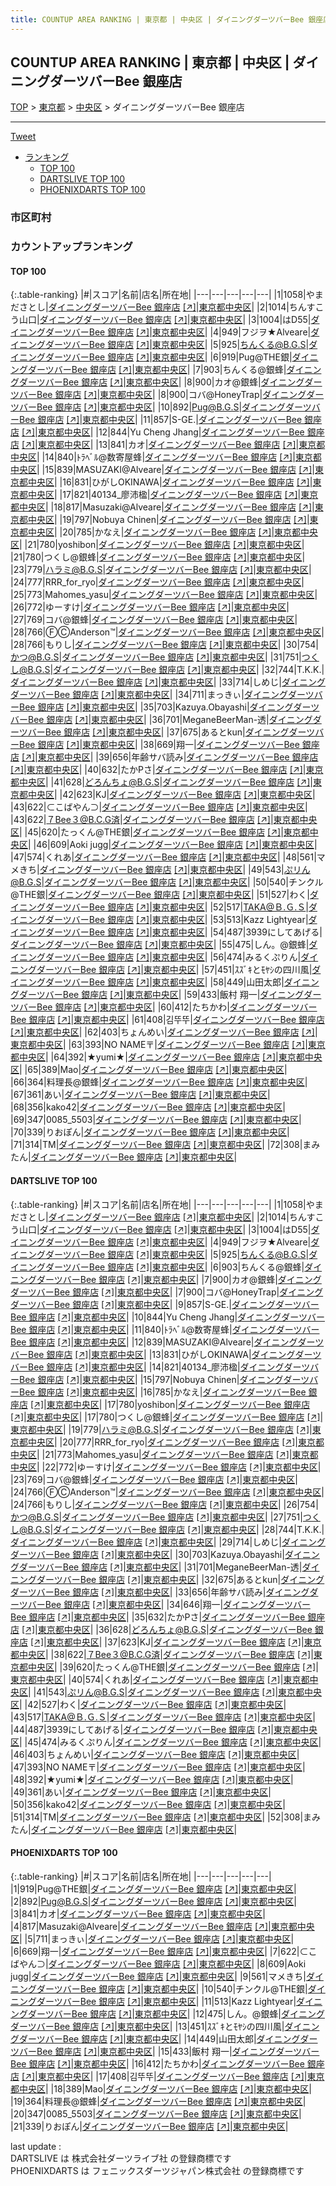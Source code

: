 ```yaml
---
title: COUNTUP AREA RANKING | 東京都 | 中央区 | ダイニングダーツバーBee 銀座店
---
```

## COUNTUP AREA RANKING | 東京都 | 中央区 | ダイニングダーツバーBee 銀座店

[TOP](/darts/rank/) > [東京都](/darts/rank/東京都/) > [中央区](/darts/rank/東京都/中央区/) > ダイニングダーツバーBee 銀座店

___

<a href="https://twitter.com/share?ref_src=twsrc%5Etfw" data-text="COUNTUP AREA RANKING | 東京都中央区ダイニングダーツバーBee 銀座店" class="twitter-share-button" data-hashtags="DARTSLIVE,PHOENIXDARTS,darts,ダーツ" data-show-count="false">Tweet</a>

* [ランキング](#カウントアップランキング)
    * [TOP 100](#top-100)
    * [DARTSLIVE TOP 100](#dartslive-top-100)
    * [PHOENIXDARTS TOP 100](#phoenixdarts-top-100)

### 市区町村

<ul>

</ul>

### カウントアップランキング

#### TOP 100



{:.table-ranking}
|#|スコア|名前|店名|所在地|
|---|---|---|---|---|
|1|1058|<span class="rank-name-dl">やまださとし</span>|<a href="/darts/rank/shops/ca24f5221ef4f7bf0d9b047a20a7ba1e.html">ダイニングダーツバーBee 銀座店</a> <a href="https://search.dartslive.com/jp/shop/ca24f5221ef4f7bf0d9b047a20a7ba1e">[↗]</a>|<a href="/darts/rank/東京都/中央区">東京都中央区</a>|
|2|1014|<span class="rank-name-dl">ちんすこう山口</span>|<a href="/darts/rank/shops/ca24f5221ef4f7bf0d9b047a20a7ba1e.html">ダイニングダーツバーBee 銀座店</a> <a href="https://search.dartslive.com/jp/shop/ca24f5221ef4f7bf0d9b047a20a7ba1e">[↗]</a>|<a href="/darts/rank/東京都/中央区">東京都中央区</a>|
|3|1004|<span class="rank-name-dl">はD55</span>|<a href="/darts/rank/shops/ca24f5221ef4f7bf0d9b047a20a7ba1e.html">ダイニングダーツバーBee 銀座店</a> <a href="https://search.dartslive.com/jp/shop/ca24f5221ef4f7bf0d9b047a20a7ba1e">[↗]</a>|<a href="/darts/rank/東京都/中央区">東京都中央区</a>|
|4|949|<span class="rank-name-dl">フジヲ★Alveare</span>|<a href="/darts/rank/shops/ca24f5221ef4f7bf0d9b047a20a7ba1e.html">ダイニングダーツバーBee 銀座店</a> <a href="https://search.dartslive.com/jp/shop/ca24f5221ef4f7bf0d9b047a20a7ba1e">[↗]</a>|<a href="/darts/rank/東京都/中央区">東京都中央区</a>|
|5|925|<span class="rank-name-dl">ちんくる@B.G.S</span>|<a href="/darts/rank/shops/ca24f5221ef4f7bf0d9b047a20a7ba1e.html">ダイニングダーツバーBee 銀座店</a> <a href="https://search.dartslive.com/jp/shop/ca24f5221ef4f7bf0d9b047a20a7ba1e">[↗]</a>|<a href="/darts/rank/東京都/中央区">東京都中央区</a>|
|6|919|<span class="rank-name-pd">Pug@THE銀</span>|<a href="/darts/rank/shops/89077.html">ダイニングダーツバーBee 銀座店</a> <a href="https://vs.phoenixdarts.com/jp/shop/shopDetailInfo/s_89077?s_seq=89077">[↗]</a>|<a href="/darts/rank/東京都/中央区">東京都中央区</a>|
|7|903|<span class="rank-name-dl">ちんくる@銀蜂</span>|<a href="/darts/rank/shops/ca24f5221ef4f7bf0d9b047a20a7ba1e.html">ダイニングダーツバーBee 銀座店</a> <a href="https://search.dartslive.com/jp/shop/ca24f5221ef4f7bf0d9b047a20a7ba1e">[↗]</a>|<a href="/darts/rank/東京都/中央区">東京都中央区</a>|
|8|900|<span class="rank-name-dl">カオ@銀蜂</span>|<a href="/darts/rank/shops/ca24f5221ef4f7bf0d9b047a20a7ba1e.html">ダイニングダーツバーBee 銀座店</a> <a href="https://search.dartslive.com/jp/shop/ca24f5221ef4f7bf0d9b047a20a7ba1e">[↗]</a>|<a href="/darts/rank/東京都/中央区">東京都中央区</a>|
|8|900|<span class="rank-name-dl">コバ@HoneyTrap</span>|<a href="/darts/rank/shops/ca24f5221ef4f7bf0d9b047a20a7ba1e.html">ダイニングダーツバーBee 銀座店</a> <a href="https://search.dartslive.com/jp/shop/ca24f5221ef4f7bf0d9b047a20a7ba1e">[↗]</a>|<a href="/darts/rank/東京都/中央区">東京都中央区</a>|
|10|892|<span class="rank-name-pd">Pug@B.G.S</span>|<a href="/darts/rank/shops/89077.html">ダイニングダーツバーBee 銀座店</a> <a href="https://vs.phoenixdarts.com/jp/shop/shopDetailInfo/s_89077?s_seq=89077">[↗]</a>|<a href="/darts/rank/東京都/中央区">東京都中央区</a>|
|11|857|<span class="rank-name-dl">S-GE.</span>|<a href="/darts/rank/shops/ca24f5221ef4f7bf0d9b047a20a7ba1e.html">ダイニングダーツバーBee 銀座店</a> <a href="https://search.dartslive.com/jp/shop/ca24f5221ef4f7bf0d9b047a20a7ba1e">[↗]</a>|<a href="/darts/rank/東京都/中央区">東京都中央区</a>|
|12|844|<span class="rank-name-dl">Yu Cheng Jhang</span>|<a href="/darts/rank/shops/ca24f5221ef4f7bf0d9b047a20a7ba1e.html">ダイニングダーツバーBee 銀座店</a> <a href="https://search.dartslive.com/jp/shop/ca24f5221ef4f7bf0d9b047a20a7ba1e">[↗]</a>|<a href="/darts/rank/東京都/中央区">東京都中央区</a>|
|13|841|<span class="rank-name-pd">カオ</span>|<a href="/darts/rank/shops/89077.html">ダイニングダーツバーBee 銀座店</a> <a href="https://vs.phoenixdarts.com/jp/shop/shopDetailInfo/s_89077?s_seq=89077">[↗]</a>|<a href="/darts/rank/東京都/中央区">東京都中央区</a>|
|14|840|<span class="rank-name-dl">ﾄﾗﾍﾞﾙ@数寄屋蜂</span>|<a href="/darts/rank/shops/ca24f5221ef4f7bf0d9b047a20a7ba1e.html">ダイニングダーツバーBee 銀座店</a> <a href="https://search.dartslive.com/jp/shop/ca24f5221ef4f7bf0d9b047a20a7ba1e">[↗]</a>|<a href="/darts/rank/東京都/中央区">東京都中央区</a>|
|15|839|<span class="rank-name-dl">MASUZAKI@Alveare</span>|<a href="/darts/rank/shops/ca24f5221ef4f7bf0d9b047a20a7ba1e.html">ダイニングダーツバーBee 銀座店</a> <a href="https://search.dartslive.com/jp/shop/ca24f5221ef4f7bf0d9b047a20a7ba1e">[↗]</a>|<a href="/darts/rank/東京都/中央区">東京都中央区</a>|
|16|831|<span class="rank-name-dl">ひがしOKINAWA</span>|<a href="/darts/rank/shops/ca24f5221ef4f7bf0d9b047a20a7ba1e.html">ダイニングダーツバーBee 銀座店</a> <a href="https://search.dartslive.com/jp/shop/ca24f5221ef4f7bf0d9b047a20a7ba1e">[↗]</a>|<a href="/darts/rank/東京都/中央区">東京都中央区</a>|
|17|821|<span class="rank-name-dl">40134_廖沛楹</span>|<a href="/darts/rank/shops/ca24f5221ef4f7bf0d9b047a20a7ba1e.html">ダイニングダーツバーBee 銀座店</a> <a href="https://search.dartslive.com/jp/shop/ca24f5221ef4f7bf0d9b047a20a7ba1e">[↗]</a>|<a href="/darts/rank/東京都/中央区">東京都中央区</a>|
|18|817|<span class="rank-name-pd">Masuzaki@Alveare</span>|<a href="/darts/rank/shops/89077.html">ダイニングダーツバーBee 銀座店</a> <a href="https://vs.phoenixdarts.com/jp/shop/shopDetailInfo/s_89077?s_seq=89077">[↗]</a>|<a href="/darts/rank/東京都/中央区">東京都中央区</a>|
|19|797|<span class="rank-name-dl">Nobuya Chinen</span>|<a href="/darts/rank/shops/ca24f5221ef4f7bf0d9b047a20a7ba1e.html">ダイニングダーツバーBee 銀座店</a> <a href="https://search.dartslive.com/jp/shop/ca24f5221ef4f7bf0d9b047a20a7ba1e">[↗]</a>|<a href="/darts/rank/東京都/中央区">東京都中央区</a>|
|20|785|<span class="rank-name-dl">かなえ</span>|<a href="/darts/rank/shops/ca24f5221ef4f7bf0d9b047a20a7ba1e.html">ダイニングダーツバーBee 銀座店</a> <a href="https://search.dartslive.com/jp/shop/ca24f5221ef4f7bf0d9b047a20a7ba1e">[↗]</a>|<a href="/darts/rank/東京都/中央区">東京都中央区</a>|
|21|780|<span class="rank-name-dl">yoshibon</span>|<a href="/darts/rank/shops/ca24f5221ef4f7bf0d9b047a20a7ba1e.html">ダイニングダーツバーBee 銀座店</a> <a href="https://search.dartslive.com/jp/shop/ca24f5221ef4f7bf0d9b047a20a7ba1e">[↗]</a>|<a href="/darts/rank/東京都/中央区">東京都中央区</a>|
|21|780|<span class="rank-name-dl">つくし@銀蜂</span>|<a href="/darts/rank/shops/ca24f5221ef4f7bf0d9b047a20a7ba1e.html">ダイニングダーツバーBee 銀座店</a> <a href="https://search.dartslive.com/jp/shop/ca24f5221ef4f7bf0d9b047a20a7ba1e">[↗]</a>|<a href="/darts/rank/東京都/中央区">東京都中央区</a>|
|23|779|<span class="rank-name-dl">ハラミ@B.G.S</span>|<a href="/darts/rank/shops/ca24f5221ef4f7bf0d9b047a20a7ba1e.html">ダイニングダーツバーBee 銀座店</a> <a href="https://search.dartslive.com/jp/shop/ca24f5221ef4f7bf0d9b047a20a7ba1e">[↗]</a>|<a href="/darts/rank/東京都/中央区">東京都中央区</a>|
|24|777|<span class="rank-name-dl">RRR_for_ryo</span>|<a href="/darts/rank/shops/ca24f5221ef4f7bf0d9b047a20a7ba1e.html">ダイニングダーツバーBee 銀座店</a> <a href="https://search.dartslive.com/jp/shop/ca24f5221ef4f7bf0d9b047a20a7ba1e">[↗]</a>|<a href="/darts/rank/東京都/中央区">東京都中央区</a>|
|25|773|<span class="rank-name-dl">Mahomes_yasu</span>|<a href="/darts/rank/shops/ca24f5221ef4f7bf0d9b047a20a7ba1e.html">ダイニングダーツバーBee 銀座店</a> <a href="https://search.dartslive.com/jp/shop/ca24f5221ef4f7bf0d9b047a20a7ba1e">[↗]</a>|<a href="/darts/rank/東京都/中央区">東京都中央区</a>|
|26|772|<span class="rank-name-dl">ゆーすけ</span>|<a href="/darts/rank/shops/ca24f5221ef4f7bf0d9b047a20a7ba1e.html">ダイニングダーツバーBee 銀座店</a> <a href="https://search.dartslive.com/jp/shop/ca24f5221ef4f7bf0d9b047a20a7ba1e">[↗]</a>|<a href="/darts/rank/東京都/中央区">東京都中央区</a>|
|27|769|<span class="rank-name-dl">コバ@銀蜂</span>|<a href="/darts/rank/shops/ca24f5221ef4f7bf0d9b047a20a7ba1e.html">ダイニングダーツバーBee 銀座店</a> <a href="https://search.dartslive.com/jp/shop/ca24f5221ef4f7bf0d9b047a20a7ba1e">[↗]</a>|<a href="/darts/rank/東京都/中央区">東京都中央区</a>|
|28|766|<span class="rank-name-dl">ⒻⒸAnderson™</span>|<a href="/darts/rank/shops/ca24f5221ef4f7bf0d9b047a20a7ba1e.html">ダイニングダーツバーBee 銀座店</a> <a href="https://search.dartslive.com/jp/shop/ca24f5221ef4f7bf0d9b047a20a7ba1e">[↗]</a>|<a href="/darts/rank/東京都/中央区">東京都中央区</a>|
|28|766|<span class="rank-name-dl">もりし</span>|<a href="/darts/rank/shops/ca24f5221ef4f7bf0d9b047a20a7ba1e.html">ダイニングダーツバーBee 銀座店</a> <a href="https://search.dartslive.com/jp/shop/ca24f5221ef4f7bf0d9b047a20a7ba1e">[↗]</a>|<a href="/darts/rank/東京都/中央区">東京都中央区</a>|
|30|754|<span class="rank-name-dl">かつ@B.G.S</span>|<a href="/darts/rank/shops/ca24f5221ef4f7bf0d9b047a20a7ba1e.html">ダイニングダーツバーBee 銀座店</a> <a href="https://search.dartslive.com/jp/shop/ca24f5221ef4f7bf0d9b047a20a7ba1e">[↗]</a>|<a href="/darts/rank/東京都/中央区">東京都中央区</a>|
|31|751|<span class="rank-name-dl">つくし@B.G.S</span>|<a href="/darts/rank/shops/ca24f5221ef4f7bf0d9b047a20a7ba1e.html">ダイニングダーツバーBee 銀座店</a> <a href="https://search.dartslive.com/jp/shop/ca24f5221ef4f7bf0d9b047a20a7ba1e">[↗]</a>|<a href="/darts/rank/東京都/中央区">東京都中央区</a>|
|32|744|<span class="rank-name-dl">T.K.K.</span>|<a href="/darts/rank/shops/ca24f5221ef4f7bf0d9b047a20a7ba1e.html">ダイニングダーツバーBee 銀座店</a> <a href="https://search.dartslive.com/jp/shop/ca24f5221ef4f7bf0d9b047a20a7ba1e">[↗]</a>|<a href="/darts/rank/東京都/中央区">東京都中央区</a>|
|33|714|<span class="rank-name-dl">しめじ</span>|<a href="/darts/rank/shops/ca24f5221ef4f7bf0d9b047a20a7ba1e.html">ダイニングダーツバーBee 銀座店</a> <a href="https://search.dartslive.com/jp/shop/ca24f5221ef4f7bf0d9b047a20a7ba1e">[↗]</a>|<a href="/darts/rank/東京都/中央区">東京都中央区</a>|
|34|711|<span class="rank-name-pd">まっきぃ</span>|<a href="/darts/rank/shops/89077.html">ダイニングダーツバーBee 銀座店</a> <a href="https://vs.phoenixdarts.com/jp/shop/shopDetailInfo/s_89077?s_seq=89077">[↗]</a>|<a href="/darts/rank/東京都/中央区">東京都中央区</a>|
|35|703|<span class="rank-name-dl">Kazuya.Obayashi</span>|<a href="/darts/rank/shops/ca24f5221ef4f7bf0d9b047a20a7ba1e.html">ダイニングダーツバーBee 銀座店</a> <a href="https://search.dartslive.com/jp/shop/ca24f5221ef4f7bf0d9b047a20a7ba1e">[↗]</a>|<a href="/darts/rank/東京都/中央区">東京都中央区</a>|
|36|701|<span class="rank-name-dl">MeganeBeerMan-透</span>|<a href="/darts/rank/shops/ca24f5221ef4f7bf0d9b047a20a7ba1e.html">ダイニングダーツバーBee 銀座店</a> <a href="https://search.dartslive.com/jp/shop/ca24f5221ef4f7bf0d9b047a20a7ba1e">[↗]</a>|<a href="/darts/rank/東京都/中央区">東京都中央区</a>|
|37|675|<span class="rank-name-dl">あるとkun</span>|<a href="/darts/rank/shops/ca24f5221ef4f7bf0d9b047a20a7ba1e.html">ダイニングダーツバーBee 銀座店</a> <a href="https://search.dartslive.com/jp/shop/ca24f5221ef4f7bf0d9b047a20a7ba1e">[↗]</a>|<a href="/darts/rank/東京都/中央区">東京都中央区</a>|
|38|669|<span class="rank-name-pd">翔一</span>|<a href="/darts/rank/shops/89077.html">ダイニングダーツバーBee 銀座店</a> <a href="https://vs.phoenixdarts.com/jp/shop/shopDetailInfo/s_89077?s_seq=89077">[↗]</a>|<a href="/darts/rank/東京都/中央区">東京都中央区</a>|
|39|656|<span class="rank-name-dl">年齢サバ読み</span>|<a href="/darts/rank/shops/ca24f5221ef4f7bf0d9b047a20a7ba1e.html">ダイニングダーツバーBee 銀座店</a> <a href="https://search.dartslive.com/jp/shop/ca24f5221ef4f7bf0d9b047a20a7ba1e">[↗]</a>|<a href="/darts/rank/東京都/中央区">東京都中央区</a>|
|40|632|<span class="rank-name-dl">たかPさ</span>|<a href="/darts/rank/shops/ca24f5221ef4f7bf0d9b047a20a7ba1e.html">ダイニングダーツバーBee 銀座店</a> <a href="https://search.dartslive.com/jp/shop/ca24f5221ef4f7bf0d9b047a20a7ba1e">[↗]</a>|<a href="/darts/rank/東京都/中央区">東京都中央区</a>|
|41|628|<span class="rank-name-dl">どろんちょ@B.G.S</span>|<a href="/darts/rank/shops/ca24f5221ef4f7bf0d9b047a20a7ba1e.html">ダイニングダーツバーBee 銀座店</a> <a href="https://search.dartslive.com/jp/shop/ca24f5221ef4f7bf0d9b047a20a7ba1e">[↗]</a>|<a href="/darts/rank/東京都/中央区">東京都中央区</a>|
|42|623|<span class="rank-name-dl">KJ</span>|<a href="/darts/rank/shops/ca24f5221ef4f7bf0d9b047a20a7ba1e.html">ダイニングダーツバーBee 銀座店</a> <a href="https://search.dartslive.com/jp/shop/ca24f5221ef4f7bf0d9b047a20a7ba1e">[↗]</a>|<a href="/darts/rank/東京都/中央区">東京都中央区</a>|
|43|622|<span class="rank-name-pd">⊂こばやん⊃</span>|<a href="/darts/rank/shops/89077.html">ダイニングダーツバーBee 銀座店</a> <a href="https://vs.phoenixdarts.com/jp/shop/shopDetailInfo/s_89077?s_seq=89077">[↗]</a>|<a href="/darts/rank/東京都/中央区">東京都中央区</a>|
|43|622|<span class="rank-name-dl">７Bee３@B.C.G済</span>|<a href="/darts/rank/shops/ca24f5221ef4f7bf0d9b047a20a7ba1e.html">ダイニングダーツバーBee 銀座店</a> <a href="https://search.dartslive.com/jp/shop/ca24f5221ef4f7bf0d9b047a20a7ba1e">[↗]</a>|<a href="/darts/rank/東京都/中央区">東京都中央区</a>|
|45|620|<span class="rank-name-dl">たっくん@THE銀</span>|<a href="/darts/rank/shops/ca24f5221ef4f7bf0d9b047a20a7ba1e.html">ダイニングダーツバーBee 銀座店</a> <a href="https://search.dartslive.com/jp/shop/ca24f5221ef4f7bf0d9b047a20a7ba1e">[↗]</a>|<a href="/darts/rank/東京都/中央区">東京都中央区</a>|
|46|609|<span class="rank-name-pd">Aoki jugg</span>|<a href="/darts/rank/shops/89077.html">ダイニングダーツバーBee 銀座店</a> <a href="https://vs.phoenixdarts.com/jp/shop/shopDetailInfo/s_89077?s_seq=89077">[↗]</a>|<a href="/darts/rank/東京都/中央区">東京都中央区</a>|
|47|574|<span class="rank-name-dl">くれあ</span>|<a href="/darts/rank/shops/ca24f5221ef4f7bf0d9b047a20a7ba1e.html">ダイニングダーツバーBee 銀座店</a> <a href="https://search.dartslive.com/jp/shop/ca24f5221ef4f7bf0d9b047a20a7ba1e">[↗]</a>|<a href="/darts/rank/東京都/中央区">東京都中央区</a>|
|48|561|<span class="rank-name-pd">マメきち</span>|<a href="/darts/rank/shops/89077.html">ダイニングダーツバーBee 銀座店</a> <a href="https://vs.phoenixdarts.com/jp/shop/shopDetailInfo/s_89077?s_seq=89077">[↗]</a>|<a href="/darts/rank/東京都/中央区">東京都中央区</a>|
|49|543|<span class="rank-name-dl">ぷリん@B.G.S</span>|<a href="/darts/rank/shops/ca24f5221ef4f7bf0d9b047a20a7ba1e.html">ダイニングダーツバーBee 銀座店</a> <a href="https://search.dartslive.com/jp/shop/ca24f5221ef4f7bf0d9b047a20a7ba1e">[↗]</a>|<a href="/darts/rank/東京都/中央区">東京都中央区</a>|
|50|540|<span class="rank-name-pd">チンクル@THE銀</span>|<a href="/darts/rank/shops/89077.html">ダイニングダーツバーBee 銀座店</a> <a href="https://vs.phoenixdarts.com/jp/shop/shopDetailInfo/s_89077?s_seq=89077">[↗]</a>|<a href="/darts/rank/東京都/中央区">東京都中央区</a>|
|51|527|<span class="rank-name-dl">わく</span>|<a href="/darts/rank/shops/ca24f5221ef4f7bf0d9b047a20a7ba1e.html">ダイニングダーツバーBee 銀座店</a> <a href="https://search.dartslive.com/jp/shop/ca24f5221ef4f7bf0d9b047a20a7ba1e">[↗]</a>|<a href="/darts/rank/東京都/中央区">東京都中央区</a>|
|52|517|<span class="rank-name-dl">TAKA@Ｂ.Ｇ.Ｓ</span>|<a href="/darts/rank/shops/ca24f5221ef4f7bf0d9b047a20a7ba1e.html">ダイニングダーツバーBee 銀座店</a> <a href="https://search.dartslive.com/jp/shop/ca24f5221ef4f7bf0d9b047a20a7ba1e">[↗]</a>|<a href="/darts/rank/東京都/中央区">東京都中央区</a>|
|53|513|<span class="rank-name-pd">Kazz Lightyear</span>|<a href="/darts/rank/shops/89077.html">ダイニングダーツバーBee 銀座店</a> <a href="https://vs.phoenixdarts.com/jp/shop/shopDetailInfo/s_89077?s_seq=89077">[↗]</a>|<a href="/darts/rank/東京都/中央区">東京都中央区</a>|
|54|487|<span class="rank-name-dl">3939にしてあげる</span>|<a href="/darts/rank/shops/ca24f5221ef4f7bf0d9b047a20a7ba1e.html">ダイニングダーツバーBee 銀座店</a> <a href="https://search.dartslive.com/jp/shop/ca24f5221ef4f7bf0d9b047a20a7ba1e">[↗]</a>|<a href="/darts/rank/東京都/中央区">東京都中央区</a>|
|55|475|<span class="rank-name-pd">しん。@銀蜂</span>|<a href="/darts/rank/shops/89077.html">ダイニングダーツバーBee 銀座店</a> <a href="https://vs.phoenixdarts.com/jp/shop/shopDetailInfo/s_89077?s_seq=89077">[↗]</a>|<a href="/darts/rank/東京都/中央区">東京都中央区</a>|
|56|474|<span class="rank-name-dl">みるくぷりん</span>|<a href="/darts/rank/shops/ca24f5221ef4f7bf0d9b047a20a7ba1e.html">ダイニングダーツバーBee 銀座店</a> <a href="https://search.dartslive.com/jp/shop/ca24f5221ef4f7bf0d9b047a20a7ba1e">[↗]</a>|<a href="/darts/rank/東京都/中央区">東京都中央区</a>|
|57|451|<span class="rank-name-pd">ｽｽﾞｷとﾓﾔｼの四川風</span>|<a href="/darts/rank/shops/89077.html">ダイニングダーツバーBee 銀座店</a> <a href="https://vs.phoenixdarts.com/jp/shop/shopDetailInfo/s_89077?s_seq=89077">[↗]</a>|<a href="/darts/rank/東京都/中央区">東京都中央区</a>|
|58|449|<span class="rank-name-pd">山田太郎</span>|<a href="/darts/rank/shops/89077.html">ダイニングダーツバーBee 銀座店</a> <a href="https://vs.phoenixdarts.com/jp/shop/shopDetailInfo/s_89077?s_seq=89077">[↗]</a>|<a href="/darts/rank/東京都/中央区">東京都中央区</a>|
|59|433|<span class="rank-name-pd">飯村 翔一</span>|<a href="/darts/rank/shops/89077.html">ダイニングダーツバーBee 銀座店</a> <a href="https://vs.phoenixdarts.com/jp/shop/shopDetailInfo/s_89077?s_seq=89077">[↗]</a>|<a href="/darts/rank/東京都/中央区">東京都中央区</a>|
|60|412|<span class="rank-name-pd">たちかわ</span>|<a href="/darts/rank/shops/89077.html">ダイニングダーツバーBee 銀座店</a> <a href="https://vs.phoenixdarts.com/jp/shop/shopDetailInfo/s_89077?s_seq=89077">[↗]</a>|<a href="/darts/rank/東京都/中央区">東京都中央区</a>|
|61|408|<span class="rank-name-pd">김뚜뚜</span>|<a href="/darts/rank/shops/89077.html">ダイニングダーツバーBee 銀座店</a> <a href="https://vs.phoenixdarts.com/jp/shop/shopDetailInfo/s_89077?s_seq=89077">[↗]</a>|<a href="/darts/rank/東京都/中央区">東京都中央区</a>|
|62|403|<span class="rank-name-dl">ちょんめい</span>|<a href="/darts/rank/shops/ca24f5221ef4f7bf0d9b047a20a7ba1e.html">ダイニングダーツバーBee 銀座店</a> <a href="https://search.dartslive.com/jp/shop/ca24f5221ef4f7bf0d9b047a20a7ba1e">[↗]</a>|<a href="/darts/rank/東京都/中央区">東京都中央区</a>|
|63|393|<span class="rank-name-dl">NO NAME〒</span>|<a href="/darts/rank/shops/ca24f5221ef4f7bf0d9b047a20a7ba1e.html">ダイニングダーツバーBee 銀座店</a> <a href="https://search.dartslive.com/jp/shop/ca24f5221ef4f7bf0d9b047a20a7ba1e">[↗]</a>|<a href="/darts/rank/東京都/中央区">東京都中央区</a>|
|64|392|<span class="rank-name-dl">★yumi★</span>|<a href="/darts/rank/shops/ca24f5221ef4f7bf0d9b047a20a7ba1e.html">ダイニングダーツバーBee 銀座店</a> <a href="https://search.dartslive.com/jp/shop/ca24f5221ef4f7bf0d9b047a20a7ba1e">[↗]</a>|<a href="/darts/rank/東京都/中央区">東京都中央区</a>|
|65|389|<span class="rank-name-pd">Mao</span>|<a href="/darts/rank/shops/89077.html">ダイニングダーツバーBee 銀座店</a> <a href="https://vs.phoenixdarts.com/jp/shop/shopDetailInfo/s_89077?s_seq=89077">[↗]</a>|<a href="/darts/rank/東京都/中央区">東京都中央区</a>|
|66|364|<span class="rank-name-pd">料理長@銀蜂</span>|<a href="/darts/rank/shops/89077.html">ダイニングダーツバーBee 銀座店</a> <a href="https://vs.phoenixdarts.com/jp/shop/shopDetailInfo/s_89077?s_seq=89077">[↗]</a>|<a href="/darts/rank/東京都/中央区">東京都中央区</a>|
|67|361|<span class="rank-name-dl">あい</span>|<a href="/darts/rank/shops/ca24f5221ef4f7bf0d9b047a20a7ba1e.html">ダイニングダーツバーBee 銀座店</a> <a href="https://search.dartslive.com/jp/shop/ca24f5221ef4f7bf0d9b047a20a7ba1e">[↗]</a>|<a href="/darts/rank/東京都/中央区">東京都中央区</a>|
|68|356|<span class="rank-name-dl">kako42</span>|<a href="/darts/rank/shops/ca24f5221ef4f7bf0d9b047a20a7ba1e.html">ダイニングダーツバーBee 銀座店</a> <a href="https://search.dartslive.com/jp/shop/ca24f5221ef4f7bf0d9b047a20a7ba1e">[↗]</a>|<a href="/darts/rank/東京都/中央区">東京都中央区</a>|
|69|347|<span class="rank-name-pd">0085_5503</span>|<a href="/darts/rank/shops/89077.html">ダイニングダーツバーBee 銀座店</a> <a href="https://vs.phoenixdarts.com/jp/shop/shopDetailInfo/s_89077?s_seq=89077">[↗]</a>|<a href="/darts/rank/東京都/中央区">東京都中央区</a>|
|70|339|<span class="rank-name-pd">りおぽん</span>|<a href="/darts/rank/shops/89077.html">ダイニングダーツバーBee 銀座店</a> <a href="https://vs.phoenixdarts.com/jp/shop/shopDetailInfo/s_89077?s_seq=89077">[↗]</a>|<a href="/darts/rank/東京都/中央区">東京都中央区</a>|
|71|314|<span class="rank-name-dl">TM</span>|<a href="/darts/rank/shops/ca24f5221ef4f7bf0d9b047a20a7ba1e.html">ダイニングダーツバーBee 銀座店</a> <a href="https://search.dartslive.com/jp/shop/ca24f5221ef4f7bf0d9b047a20a7ba1e">[↗]</a>|<a href="/darts/rank/東京都/中央区">東京都中央区</a>|
|72|308|<span class="rank-name-dl">まみたん</span>|<a href="/darts/rank/shops/ca24f5221ef4f7bf0d9b047a20a7ba1e.html">ダイニングダーツバーBee 銀座店</a> <a href="https://search.dartslive.com/jp/shop/ca24f5221ef4f7bf0d9b047a20a7ba1e">[↗]</a>|<a href="/darts/rank/東京都/中央区">東京都中央区</a>|


#### DARTSLIVE TOP 100



{:.table-ranking}
|#|スコア|名前|店名|所在地|
|---|---|---|---|---|
|1|1058|<span class="rank-name-dl">やまださとし</span>|<a href="/darts/rank/shops/ca24f5221ef4f7bf0d9b047a20a7ba1e.html">ダイニングダーツバーBee 銀座店</a> <a href="https://search.dartslive.com/jp/shop/ca24f5221ef4f7bf0d9b047a20a7ba1e">[↗]</a>|<a href="/darts/rank/東京都/中央区">東京都中央区</a>|
|2|1014|<span class="rank-name-dl">ちんすこう山口</span>|<a href="/darts/rank/shops/ca24f5221ef4f7bf0d9b047a20a7ba1e.html">ダイニングダーツバーBee 銀座店</a> <a href="https://search.dartslive.com/jp/shop/ca24f5221ef4f7bf0d9b047a20a7ba1e">[↗]</a>|<a href="/darts/rank/東京都/中央区">東京都中央区</a>|
|3|1004|<span class="rank-name-dl">はD55</span>|<a href="/darts/rank/shops/ca24f5221ef4f7bf0d9b047a20a7ba1e.html">ダイニングダーツバーBee 銀座店</a> <a href="https://search.dartslive.com/jp/shop/ca24f5221ef4f7bf0d9b047a20a7ba1e">[↗]</a>|<a href="/darts/rank/東京都/中央区">東京都中央区</a>|
|4|949|<span class="rank-name-dl">フジヲ★Alveare</span>|<a href="/darts/rank/shops/ca24f5221ef4f7bf0d9b047a20a7ba1e.html">ダイニングダーツバーBee 銀座店</a> <a href="https://search.dartslive.com/jp/shop/ca24f5221ef4f7bf0d9b047a20a7ba1e">[↗]</a>|<a href="/darts/rank/東京都/中央区">東京都中央区</a>|
|5|925|<span class="rank-name-dl">ちんくる@B.G.S</span>|<a href="/darts/rank/shops/ca24f5221ef4f7bf0d9b047a20a7ba1e.html">ダイニングダーツバーBee 銀座店</a> <a href="https://search.dartslive.com/jp/shop/ca24f5221ef4f7bf0d9b047a20a7ba1e">[↗]</a>|<a href="/darts/rank/東京都/中央区">東京都中央区</a>|
|6|903|<span class="rank-name-dl">ちんくる@銀蜂</span>|<a href="/darts/rank/shops/ca24f5221ef4f7bf0d9b047a20a7ba1e.html">ダイニングダーツバーBee 銀座店</a> <a href="https://search.dartslive.com/jp/shop/ca24f5221ef4f7bf0d9b047a20a7ba1e">[↗]</a>|<a href="/darts/rank/東京都/中央区">東京都中央区</a>|
|7|900|<span class="rank-name-dl">カオ@銀蜂</span>|<a href="/darts/rank/shops/ca24f5221ef4f7bf0d9b047a20a7ba1e.html">ダイニングダーツバーBee 銀座店</a> <a href="https://search.dartslive.com/jp/shop/ca24f5221ef4f7bf0d9b047a20a7ba1e">[↗]</a>|<a href="/darts/rank/東京都/中央区">東京都中央区</a>|
|7|900|<span class="rank-name-dl">コバ@HoneyTrap</span>|<a href="/darts/rank/shops/ca24f5221ef4f7bf0d9b047a20a7ba1e.html">ダイニングダーツバーBee 銀座店</a> <a href="https://search.dartslive.com/jp/shop/ca24f5221ef4f7bf0d9b047a20a7ba1e">[↗]</a>|<a href="/darts/rank/東京都/中央区">東京都中央区</a>|
|9|857|<span class="rank-name-dl">S-GE.</span>|<a href="/darts/rank/shops/ca24f5221ef4f7bf0d9b047a20a7ba1e.html">ダイニングダーツバーBee 銀座店</a> <a href="https://search.dartslive.com/jp/shop/ca24f5221ef4f7bf0d9b047a20a7ba1e">[↗]</a>|<a href="/darts/rank/東京都/中央区">東京都中央区</a>|
|10|844|<span class="rank-name-dl">Yu Cheng Jhang</span>|<a href="/darts/rank/shops/ca24f5221ef4f7bf0d9b047a20a7ba1e.html">ダイニングダーツバーBee 銀座店</a> <a href="https://search.dartslive.com/jp/shop/ca24f5221ef4f7bf0d9b047a20a7ba1e">[↗]</a>|<a href="/darts/rank/東京都/中央区">東京都中央区</a>|
|11|840|<span class="rank-name-dl">ﾄﾗﾍﾞﾙ@数寄屋蜂</span>|<a href="/darts/rank/shops/ca24f5221ef4f7bf0d9b047a20a7ba1e.html">ダイニングダーツバーBee 銀座店</a> <a href="https://search.dartslive.com/jp/shop/ca24f5221ef4f7bf0d9b047a20a7ba1e">[↗]</a>|<a href="/darts/rank/東京都/中央区">東京都中央区</a>|
|12|839|<span class="rank-name-dl">MASUZAKI@Alveare</span>|<a href="/darts/rank/shops/ca24f5221ef4f7bf0d9b047a20a7ba1e.html">ダイニングダーツバーBee 銀座店</a> <a href="https://search.dartslive.com/jp/shop/ca24f5221ef4f7bf0d9b047a20a7ba1e">[↗]</a>|<a href="/darts/rank/東京都/中央区">東京都中央区</a>|
|13|831|<span class="rank-name-dl">ひがしOKINAWA</span>|<a href="/darts/rank/shops/ca24f5221ef4f7bf0d9b047a20a7ba1e.html">ダイニングダーツバーBee 銀座店</a> <a href="https://search.dartslive.com/jp/shop/ca24f5221ef4f7bf0d9b047a20a7ba1e">[↗]</a>|<a href="/darts/rank/東京都/中央区">東京都中央区</a>|
|14|821|<span class="rank-name-dl">40134_廖沛楹</span>|<a href="/darts/rank/shops/ca24f5221ef4f7bf0d9b047a20a7ba1e.html">ダイニングダーツバーBee 銀座店</a> <a href="https://search.dartslive.com/jp/shop/ca24f5221ef4f7bf0d9b047a20a7ba1e">[↗]</a>|<a href="/darts/rank/東京都/中央区">東京都中央区</a>|
|15|797|<span class="rank-name-dl">Nobuya Chinen</span>|<a href="/darts/rank/shops/ca24f5221ef4f7bf0d9b047a20a7ba1e.html">ダイニングダーツバーBee 銀座店</a> <a href="https://search.dartslive.com/jp/shop/ca24f5221ef4f7bf0d9b047a20a7ba1e">[↗]</a>|<a href="/darts/rank/東京都/中央区">東京都中央区</a>|
|16|785|<span class="rank-name-dl">かなえ</span>|<a href="/darts/rank/shops/ca24f5221ef4f7bf0d9b047a20a7ba1e.html">ダイニングダーツバーBee 銀座店</a> <a href="https://search.dartslive.com/jp/shop/ca24f5221ef4f7bf0d9b047a20a7ba1e">[↗]</a>|<a href="/darts/rank/東京都/中央区">東京都中央区</a>|
|17|780|<span class="rank-name-dl">yoshibon</span>|<a href="/darts/rank/shops/ca24f5221ef4f7bf0d9b047a20a7ba1e.html">ダイニングダーツバーBee 銀座店</a> <a href="https://search.dartslive.com/jp/shop/ca24f5221ef4f7bf0d9b047a20a7ba1e">[↗]</a>|<a href="/darts/rank/東京都/中央区">東京都中央区</a>|
|17|780|<span class="rank-name-dl">つくし@銀蜂</span>|<a href="/darts/rank/shops/ca24f5221ef4f7bf0d9b047a20a7ba1e.html">ダイニングダーツバーBee 銀座店</a> <a href="https://search.dartslive.com/jp/shop/ca24f5221ef4f7bf0d9b047a20a7ba1e">[↗]</a>|<a href="/darts/rank/東京都/中央区">東京都中央区</a>|
|19|779|<span class="rank-name-dl">ハラミ@B.G.S</span>|<a href="/darts/rank/shops/ca24f5221ef4f7bf0d9b047a20a7ba1e.html">ダイニングダーツバーBee 銀座店</a> <a href="https://search.dartslive.com/jp/shop/ca24f5221ef4f7bf0d9b047a20a7ba1e">[↗]</a>|<a href="/darts/rank/東京都/中央区">東京都中央区</a>|
|20|777|<span class="rank-name-dl">RRR_for_ryo</span>|<a href="/darts/rank/shops/ca24f5221ef4f7bf0d9b047a20a7ba1e.html">ダイニングダーツバーBee 銀座店</a> <a href="https://search.dartslive.com/jp/shop/ca24f5221ef4f7bf0d9b047a20a7ba1e">[↗]</a>|<a href="/darts/rank/東京都/中央区">東京都中央区</a>|
|21|773|<span class="rank-name-dl">Mahomes_yasu</span>|<a href="/darts/rank/shops/ca24f5221ef4f7bf0d9b047a20a7ba1e.html">ダイニングダーツバーBee 銀座店</a> <a href="https://search.dartslive.com/jp/shop/ca24f5221ef4f7bf0d9b047a20a7ba1e">[↗]</a>|<a href="/darts/rank/東京都/中央区">東京都中央区</a>|
|22|772|<span class="rank-name-dl">ゆーすけ</span>|<a href="/darts/rank/shops/ca24f5221ef4f7bf0d9b047a20a7ba1e.html">ダイニングダーツバーBee 銀座店</a> <a href="https://search.dartslive.com/jp/shop/ca24f5221ef4f7bf0d9b047a20a7ba1e">[↗]</a>|<a href="/darts/rank/東京都/中央区">東京都中央区</a>|
|23|769|<span class="rank-name-dl">コバ@銀蜂</span>|<a href="/darts/rank/shops/ca24f5221ef4f7bf0d9b047a20a7ba1e.html">ダイニングダーツバーBee 銀座店</a> <a href="https://search.dartslive.com/jp/shop/ca24f5221ef4f7bf0d9b047a20a7ba1e">[↗]</a>|<a href="/darts/rank/東京都/中央区">東京都中央区</a>|
|24|766|<span class="rank-name-dl">ⒻⒸAnderson™</span>|<a href="/darts/rank/shops/ca24f5221ef4f7bf0d9b047a20a7ba1e.html">ダイニングダーツバーBee 銀座店</a> <a href="https://search.dartslive.com/jp/shop/ca24f5221ef4f7bf0d9b047a20a7ba1e">[↗]</a>|<a href="/darts/rank/東京都/中央区">東京都中央区</a>|
|24|766|<span class="rank-name-dl">もりし</span>|<a href="/darts/rank/shops/ca24f5221ef4f7bf0d9b047a20a7ba1e.html">ダイニングダーツバーBee 銀座店</a> <a href="https://search.dartslive.com/jp/shop/ca24f5221ef4f7bf0d9b047a20a7ba1e">[↗]</a>|<a href="/darts/rank/東京都/中央区">東京都中央区</a>|
|26|754|<span class="rank-name-dl">かつ@B.G.S</span>|<a href="/darts/rank/shops/ca24f5221ef4f7bf0d9b047a20a7ba1e.html">ダイニングダーツバーBee 銀座店</a> <a href="https://search.dartslive.com/jp/shop/ca24f5221ef4f7bf0d9b047a20a7ba1e">[↗]</a>|<a href="/darts/rank/東京都/中央区">東京都中央区</a>|
|27|751|<span class="rank-name-dl">つくし@B.G.S</span>|<a href="/darts/rank/shops/ca24f5221ef4f7bf0d9b047a20a7ba1e.html">ダイニングダーツバーBee 銀座店</a> <a href="https://search.dartslive.com/jp/shop/ca24f5221ef4f7bf0d9b047a20a7ba1e">[↗]</a>|<a href="/darts/rank/東京都/中央区">東京都中央区</a>|
|28|744|<span class="rank-name-dl">T.K.K.</span>|<a href="/darts/rank/shops/ca24f5221ef4f7bf0d9b047a20a7ba1e.html">ダイニングダーツバーBee 銀座店</a> <a href="https://search.dartslive.com/jp/shop/ca24f5221ef4f7bf0d9b047a20a7ba1e">[↗]</a>|<a href="/darts/rank/東京都/中央区">東京都中央区</a>|
|29|714|<span class="rank-name-dl">しめじ</span>|<a href="/darts/rank/shops/ca24f5221ef4f7bf0d9b047a20a7ba1e.html">ダイニングダーツバーBee 銀座店</a> <a href="https://search.dartslive.com/jp/shop/ca24f5221ef4f7bf0d9b047a20a7ba1e">[↗]</a>|<a href="/darts/rank/東京都/中央区">東京都中央区</a>|
|30|703|<span class="rank-name-dl">Kazuya.Obayashi</span>|<a href="/darts/rank/shops/ca24f5221ef4f7bf0d9b047a20a7ba1e.html">ダイニングダーツバーBee 銀座店</a> <a href="https://search.dartslive.com/jp/shop/ca24f5221ef4f7bf0d9b047a20a7ba1e">[↗]</a>|<a href="/darts/rank/東京都/中央区">東京都中央区</a>|
|31|701|<span class="rank-name-dl">MeganeBeerMan-透</span>|<a href="/darts/rank/shops/ca24f5221ef4f7bf0d9b047a20a7ba1e.html">ダイニングダーツバーBee 銀座店</a> <a href="https://search.dartslive.com/jp/shop/ca24f5221ef4f7bf0d9b047a20a7ba1e">[↗]</a>|<a href="/darts/rank/東京都/中央区">東京都中央区</a>|
|32|675|<span class="rank-name-dl">あるとkun</span>|<a href="/darts/rank/shops/ca24f5221ef4f7bf0d9b047a20a7ba1e.html">ダイニングダーツバーBee 銀座店</a> <a href="https://search.dartslive.com/jp/shop/ca24f5221ef4f7bf0d9b047a20a7ba1e">[↗]</a>|<a href="/darts/rank/東京都/中央区">東京都中央区</a>|
|33|656|<span class="rank-name-dl">年齢サバ読み</span>|<a href="/darts/rank/shops/ca24f5221ef4f7bf0d9b047a20a7ba1e.html">ダイニングダーツバーBee 銀座店</a> <a href="https://search.dartslive.com/jp/shop/ca24f5221ef4f7bf0d9b047a20a7ba1e">[↗]</a>|<a href="/darts/rank/東京都/中央区">東京都中央区</a>|
|34|646|<span class="rank-name-dl">翔一</span>|<a href="/darts/rank/shops/ca24f5221ef4f7bf0d9b047a20a7ba1e.html">ダイニングダーツバーBee 銀座店</a> <a href="https://search.dartslive.com/jp/shop/ca24f5221ef4f7bf0d9b047a20a7ba1e">[↗]</a>|<a href="/darts/rank/東京都/中央区">東京都中央区</a>|
|35|632|<span class="rank-name-dl">たかPさ</span>|<a href="/darts/rank/shops/ca24f5221ef4f7bf0d9b047a20a7ba1e.html">ダイニングダーツバーBee 銀座店</a> <a href="https://search.dartslive.com/jp/shop/ca24f5221ef4f7bf0d9b047a20a7ba1e">[↗]</a>|<a href="/darts/rank/東京都/中央区">東京都中央区</a>|
|36|628|<span class="rank-name-dl">どろんちょ@B.G.S</span>|<a href="/darts/rank/shops/ca24f5221ef4f7bf0d9b047a20a7ba1e.html">ダイニングダーツバーBee 銀座店</a> <a href="https://search.dartslive.com/jp/shop/ca24f5221ef4f7bf0d9b047a20a7ba1e">[↗]</a>|<a href="/darts/rank/東京都/中央区">東京都中央区</a>|
|37|623|<span class="rank-name-dl">KJ</span>|<a href="/darts/rank/shops/ca24f5221ef4f7bf0d9b047a20a7ba1e.html">ダイニングダーツバーBee 銀座店</a> <a href="https://search.dartslive.com/jp/shop/ca24f5221ef4f7bf0d9b047a20a7ba1e">[↗]</a>|<a href="/darts/rank/東京都/中央区">東京都中央区</a>|
|38|622|<span class="rank-name-dl">７Bee３@B.C.G済</span>|<a href="/darts/rank/shops/ca24f5221ef4f7bf0d9b047a20a7ba1e.html">ダイニングダーツバーBee 銀座店</a> <a href="https://search.dartslive.com/jp/shop/ca24f5221ef4f7bf0d9b047a20a7ba1e">[↗]</a>|<a href="/darts/rank/東京都/中央区">東京都中央区</a>|
|39|620|<span class="rank-name-dl">たっくん@THE銀</span>|<a href="/darts/rank/shops/ca24f5221ef4f7bf0d9b047a20a7ba1e.html">ダイニングダーツバーBee 銀座店</a> <a href="https://search.dartslive.com/jp/shop/ca24f5221ef4f7bf0d9b047a20a7ba1e">[↗]</a>|<a href="/darts/rank/東京都/中央区">東京都中央区</a>|
|40|574|<span class="rank-name-dl">くれあ</span>|<a href="/darts/rank/shops/ca24f5221ef4f7bf0d9b047a20a7ba1e.html">ダイニングダーツバーBee 銀座店</a> <a href="https://search.dartslive.com/jp/shop/ca24f5221ef4f7bf0d9b047a20a7ba1e">[↗]</a>|<a href="/darts/rank/東京都/中央区">東京都中央区</a>|
|41|543|<span class="rank-name-dl">ぷリん@B.G.S</span>|<a href="/darts/rank/shops/ca24f5221ef4f7bf0d9b047a20a7ba1e.html">ダイニングダーツバーBee 銀座店</a> <a href="https://search.dartslive.com/jp/shop/ca24f5221ef4f7bf0d9b047a20a7ba1e">[↗]</a>|<a href="/darts/rank/東京都/中央区">東京都中央区</a>|
|42|527|<span class="rank-name-dl">わく</span>|<a href="/darts/rank/shops/ca24f5221ef4f7bf0d9b047a20a7ba1e.html">ダイニングダーツバーBee 銀座店</a> <a href="https://search.dartslive.com/jp/shop/ca24f5221ef4f7bf0d9b047a20a7ba1e">[↗]</a>|<a href="/darts/rank/東京都/中央区">東京都中央区</a>|
|43|517|<span class="rank-name-dl">TAKA@Ｂ.Ｇ.Ｓ</span>|<a href="/darts/rank/shops/ca24f5221ef4f7bf0d9b047a20a7ba1e.html">ダイニングダーツバーBee 銀座店</a> <a href="https://search.dartslive.com/jp/shop/ca24f5221ef4f7bf0d9b047a20a7ba1e">[↗]</a>|<a href="/darts/rank/東京都/中央区">東京都中央区</a>|
|44|487|<span class="rank-name-dl">3939にしてあげる</span>|<a href="/darts/rank/shops/ca24f5221ef4f7bf0d9b047a20a7ba1e.html">ダイニングダーツバーBee 銀座店</a> <a href="https://search.dartslive.com/jp/shop/ca24f5221ef4f7bf0d9b047a20a7ba1e">[↗]</a>|<a href="/darts/rank/東京都/中央区">東京都中央区</a>|
|45|474|<span class="rank-name-dl">みるくぷりん</span>|<a href="/darts/rank/shops/ca24f5221ef4f7bf0d9b047a20a7ba1e.html">ダイニングダーツバーBee 銀座店</a> <a href="https://search.dartslive.com/jp/shop/ca24f5221ef4f7bf0d9b047a20a7ba1e">[↗]</a>|<a href="/darts/rank/東京都/中央区">東京都中央区</a>|
|46|403|<span class="rank-name-dl">ちょんめい</span>|<a href="/darts/rank/shops/ca24f5221ef4f7bf0d9b047a20a7ba1e.html">ダイニングダーツバーBee 銀座店</a> <a href="https://search.dartslive.com/jp/shop/ca24f5221ef4f7bf0d9b047a20a7ba1e">[↗]</a>|<a href="/darts/rank/東京都/中央区">東京都中央区</a>|
|47|393|<span class="rank-name-dl">NO NAME〒</span>|<a href="/darts/rank/shops/ca24f5221ef4f7bf0d9b047a20a7ba1e.html">ダイニングダーツバーBee 銀座店</a> <a href="https://search.dartslive.com/jp/shop/ca24f5221ef4f7bf0d9b047a20a7ba1e">[↗]</a>|<a href="/darts/rank/東京都/中央区">東京都中央区</a>|
|48|392|<span class="rank-name-dl">★yumi★</span>|<a href="/darts/rank/shops/ca24f5221ef4f7bf0d9b047a20a7ba1e.html">ダイニングダーツバーBee 銀座店</a> <a href="https://search.dartslive.com/jp/shop/ca24f5221ef4f7bf0d9b047a20a7ba1e">[↗]</a>|<a href="/darts/rank/東京都/中央区">東京都中央区</a>|
|49|361|<span class="rank-name-dl">あい</span>|<a href="/darts/rank/shops/ca24f5221ef4f7bf0d9b047a20a7ba1e.html">ダイニングダーツバーBee 銀座店</a> <a href="https://search.dartslive.com/jp/shop/ca24f5221ef4f7bf0d9b047a20a7ba1e">[↗]</a>|<a href="/darts/rank/東京都/中央区">東京都中央区</a>|
|50|356|<span class="rank-name-dl">kako42</span>|<a href="/darts/rank/shops/ca24f5221ef4f7bf0d9b047a20a7ba1e.html">ダイニングダーツバーBee 銀座店</a> <a href="https://search.dartslive.com/jp/shop/ca24f5221ef4f7bf0d9b047a20a7ba1e">[↗]</a>|<a href="/darts/rank/東京都/中央区">東京都中央区</a>|
|51|314|<span class="rank-name-dl">TM</span>|<a href="/darts/rank/shops/ca24f5221ef4f7bf0d9b047a20a7ba1e.html">ダイニングダーツバーBee 銀座店</a> <a href="https://search.dartslive.com/jp/shop/ca24f5221ef4f7bf0d9b047a20a7ba1e">[↗]</a>|<a href="/darts/rank/東京都/中央区">東京都中央区</a>|
|52|308|<span class="rank-name-dl">まみたん</span>|<a href="/darts/rank/shops/ca24f5221ef4f7bf0d9b047a20a7ba1e.html">ダイニングダーツバーBee 銀座店</a> <a href="https://search.dartslive.com/jp/shop/ca24f5221ef4f7bf0d9b047a20a7ba1e">[↗]</a>|<a href="/darts/rank/東京都/中央区">東京都中央区</a>|


#### PHOENIXDARTS TOP 100



{:.table-ranking}
|#|スコア|名前|店名|所在地|
|---|---|---|---|---|
|1|919|<span class="rank-name-pd">Pug@THE銀</span>|<a href="/darts/rank/shops/89077.html">ダイニングダーツバーBee 銀座店</a> <a href="https://vs.phoenixdarts.com/jp/shop/shopDetailInfo/s_89077?s_seq=89077">[↗]</a>|<a href="/darts/rank/東京都/中央区">東京都中央区</a>|
|2|892|<span class="rank-name-pd">Pug@B.G.S</span>|<a href="/darts/rank/shops/89077.html">ダイニングダーツバーBee 銀座店</a> <a href="https://vs.phoenixdarts.com/jp/shop/shopDetailInfo/s_89077?s_seq=89077">[↗]</a>|<a href="/darts/rank/東京都/中央区">東京都中央区</a>|
|3|841|<span class="rank-name-pd">カオ</span>|<a href="/darts/rank/shops/89077.html">ダイニングダーツバーBee 銀座店</a> <a href="https://vs.phoenixdarts.com/jp/shop/shopDetailInfo/s_89077?s_seq=89077">[↗]</a>|<a href="/darts/rank/東京都/中央区">東京都中央区</a>|
|4|817|<span class="rank-name-pd">Masuzaki@Alveare</span>|<a href="/darts/rank/shops/89077.html">ダイニングダーツバーBee 銀座店</a> <a href="https://vs.phoenixdarts.com/jp/shop/shopDetailInfo/s_89077?s_seq=89077">[↗]</a>|<a href="/darts/rank/東京都/中央区">東京都中央区</a>|
|5|711|<span class="rank-name-pd">まっきぃ</span>|<a href="/darts/rank/shops/89077.html">ダイニングダーツバーBee 銀座店</a> <a href="https://vs.phoenixdarts.com/jp/shop/shopDetailInfo/s_89077?s_seq=89077">[↗]</a>|<a href="/darts/rank/東京都/中央区">東京都中央区</a>|
|6|669|<span class="rank-name-pd">翔一</span>|<a href="/darts/rank/shops/89077.html">ダイニングダーツバーBee 銀座店</a> <a href="https://vs.phoenixdarts.com/jp/shop/shopDetailInfo/s_89077?s_seq=89077">[↗]</a>|<a href="/darts/rank/東京都/中央区">東京都中央区</a>|
|7|622|<span class="rank-name-pd">⊂こばやん⊃</span>|<a href="/darts/rank/shops/89077.html">ダイニングダーツバーBee 銀座店</a> <a href="https://vs.phoenixdarts.com/jp/shop/shopDetailInfo/s_89077?s_seq=89077">[↗]</a>|<a href="/darts/rank/東京都/中央区">東京都中央区</a>|
|8|609|<span class="rank-name-pd">Aoki jugg</span>|<a href="/darts/rank/shops/89077.html">ダイニングダーツバーBee 銀座店</a> <a href="https://vs.phoenixdarts.com/jp/shop/shopDetailInfo/s_89077?s_seq=89077">[↗]</a>|<a href="/darts/rank/東京都/中央区">東京都中央区</a>|
|9|561|<span class="rank-name-pd">マメきち</span>|<a href="/darts/rank/shops/89077.html">ダイニングダーツバーBee 銀座店</a> <a href="https://vs.phoenixdarts.com/jp/shop/shopDetailInfo/s_89077?s_seq=89077">[↗]</a>|<a href="/darts/rank/東京都/中央区">東京都中央区</a>|
|10|540|<span class="rank-name-pd">チンクル@THE銀</span>|<a href="/darts/rank/shops/89077.html">ダイニングダーツバーBee 銀座店</a> <a href="https://vs.phoenixdarts.com/jp/shop/shopDetailInfo/s_89077?s_seq=89077">[↗]</a>|<a href="/darts/rank/東京都/中央区">東京都中央区</a>|
|11|513|<span class="rank-name-pd">Kazz Lightyear</span>|<a href="/darts/rank/shops/89077.html">ダイニングダーツバーBee 銀座店</a> <a href="https://vs.phoenixdarts.com/jp/shop/shopDetailInfo/s_89077?s_seq=89077">[↗]</a>|<a href="/darts/rank/東京都/中央区">東京都中央区</a>|
|12|475|<span class="rank-name-pd">しん。@銀蜂</span>|<a href="/darts/rank/shops/89077.html">ダイニングダーツバーBee 銀座店</a> <a href="https://vs.phoenixdarts.com/jp/shop/shopDetailInfo/s_89077?s_seq=89077">[↗]</a>|<a href="/darts/rank/東京都/中央区">東京都中央区</a>|
|13|451|<span class="rank-name-pd">ｽｽﾞｷとﾓﾔｼの四川風</span>|<a href="/darts/rank/shops/89077.html">ダイニングダーツバーBee 銀座店</a> <a href="https://vs.phoenixdarts.com/jp/shop/shopDetailInfo/s_89077?s_seq=89077">[↗]</a>|<a href="/darts/rank/東京都/中央区">東京都中央区</a>|
|14|449|<span class="rank-name-pd">山田太郎</span>|<a href="/darts/rank/shops/89077.html">ダイニングダーツバーBee 銀座店</a> <a href="https://vs.phoenixdarts.com/jp/shop/shopDetailInfo/s_89077?s_seq=89077">[↗]</a>|<a href="/darts/rank/東京都/中央区">東京都中央区</a>|
|15|433|<span class="rank-name-pd">飯村 翔一</span>|<a href="/darts/rank/shops/89077.html">ダイニングダーツバーBee 銀座店</a> <a href="https://vs.phoenixdarts.com/jp/shop/shopDetailInfo/s_89077?s_seq=89077">[↗]</a>|<a href="/darts/rank/東京都/中央区">東京都中央区</a>|
|16|412|<span class="rank-name-pd">たちかわ</span>|<a href="/darts/rank/shops/89077.html">ダイニングダーツバーBee 銀座店</a> <a href="https://vs.phoenixdarts.com/jp/shop/shopDetailInfo/s_89077?s_seq=89077">[↗]</a>|<a href="/darts/rank/東京都/中央区">東京都中央区</a>|
|17|408|<span class="rank-name-pd">김뚜뚜</span>|<a href="/darts/rank/shops/89077.html">ダイニングダーツバーBee 銀座店</a> <a href="https://vs.phoenixdarts.com/jp/shop/shopDetailInfo/s_89077?s_seq=89077">[↗]</a>|<a href="/darts/rank/東京都/中央区">東京都中央区</a>|
|18|389|<span class="rank-name-pd">Mao</span>|<a href="/darts/rank/shops/89077.html">ダイニングダーツバーBee 銀座店</a> <a href="https://vs.phoenixdarts.com/jp/shop/shopDetailInfo/s_89077?s_seq=89077">[↗]</a>|<a href="/darts/rank/東京都/中央区">東京都中央区</a>|
|19|364|<span class="rank-name-pd">料理長@銀蜂</span>|<a href="/darts/rank/shops/89077.html">ダイニングダーツバーBee 銀座店</a> <a href="https://vs.phoenixdarts.com/jp/shop/shopDetailInfo/s_89077?s_seq=89077">[↗]</a>|<a href="/darts/rank/東京都/中央区">東京都中央区</a>|
|20|347|<span class="rank-name-pd">0085_5503</span>|<a href="/darts/rank/shops/89077.html">ダイニングダーツバーBee 銀座店</a> <a href="https://vs.phoenixdarts.com/jp/shop/shopDetailInfo/s_89077?s_seq=89077">[↗]</a>|<a href="/darts/rank/東京都/中央区">東京都中央区</a>|
|21|339|<span class="rank-name-pd">りおぽん</span>|<a href="/darts/rank/shops/89077.html">ダイニングダーツバーBee 銀座店</a> <a href="https://vs.phoenixdarts.com/jp/shop/shopDetailInfo/s_89077?s_seq=89077">[↗]</a>|<a href="/darts/rank/東京都/中央区">東京都中央区</a>|


<div class="footer border-top border-gray-light mt-5 pt-3 text-right text-gray">
    last update : <span style="font-weight: italic" id="foot_last_modified"></span><br />
    DARTSLIVE は 株式会社ダーツライブ社 の登録商標です<br />
    PHOENIXDARTS は フェニックスダーツジャパン株式会社 の登録商標です<br />
</div>

<script src="https://cdnjs.cloudflare.com/ajax/libs/jquery.tablesorter/2.31.3/js/jquery.tablesorter.min.js" integrity="sha512-qzgd5cYSZcosqpzpn7zF2ZId8f/8CHmFKZ8j7mU4OUXTNRd5g+ZHBPsgKEwoqxCtdQvExE5LprwwPAgoicguNg==" crossorigin="anonymous" referrerpolicy="no-referrer"></script>
<link rel="stylesheet" href="https://cdnjs.cloudflare.com/ajax/libs/jquery.tablesorter/2.31.3/css/theme.default.min.css" integrity="sha512-wghhOJkjQX0Lh3NSWvNKeZ0ZpNn+SPVXX1Qyc9OCaogADktxrBiBdKGDoqVUOyhStvMBmJQ8ZdMHiR3wuEq8+w==" crossorigin="anonymous" referrerpolicy="no-referrer" />
<script>
$(function() {
    $(".table-ranking").tablesorter({sortList:[[0, 0]]});
    $("#foot_last_modified").text(formatDate(new Date(document.lastModified), 'yyyy-MM-dd HH:mm:ss'));
});
</script>

<script async src="https://platform.twitter.com/widgets.js" charset="utf-8"></script>